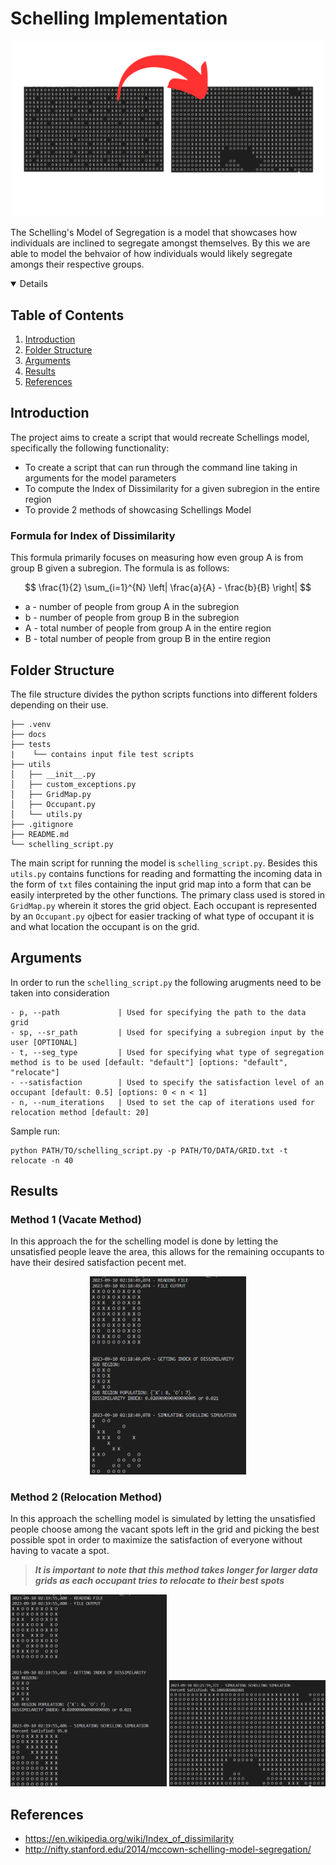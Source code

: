 # Schelling Implementation

<p align="center">
<img width="500" src="docs/Title Cover.png"> 
</p>

The Schelling's Model of Segregation is a model that showcases how individuals are inclined to segregate amongst themselves. By this we are able to model the behvaior of how individuals would likely segregate amongs their respective groups.

<details open="open">
  <h2>Table of Contents</h2>
	  <ol>
	    <li>
		    <a href="#intro">Introduction</a>
	    </li>
	    <li><a href="#fs">Folder Structure</a></li>
		<li><a href="#ag">Arguments</a></li>
		<li><a href="#rs">Results</a></li>
        <li><a href="#ref">References</a></li>
	</ol>
</details>

<h2 id="intro">Introduction</h2>
The project aims to create a script that would recreate Schellings model, specifically the following functionality:

- To create a script that can run through the command line taking in arguments for the model parameters
- To compute the Index of Dissimilarity for a given subregion in the entire region
- To provide 2 methods of showcasing Schellings Model


### Formula for Index of Dissimilarity

This formula primarily focuses on measuring how even group A is from group B given a subregion. The formula is as follows:

$$
\frac{1}{2} \sum_{i=1}^{N} \left| \frac{a}{A} - \frac{b}{B} \right|
$$

 - a - number of people from group A in the subregion
 - b - number of people from group B in the subregion
 - A - total number of people from group A in the entire region
 - B - total number of people from group B in the entire region

<h2 id="fs">Folder Structure</h2>
The file structure divides the python scripts functions into different folders depending on their use.

    ├── .venv
    ├── docs
    ├── tests
    |    └── contains input file test scripts
    ├── utils
    │   ├── __init__.py
    │   ├── custom_exceptions.py
    │   ├── GridMap.py
    │   ├── Occupant.py
    │   └── utils.py
    ├── .gitignore
    ├── README.md
    └── schelling_script.py

The main script for running the model is `schelling_script.py`. Besides this `utils.py` contains functions for reading and formatting the incoming data in the form of `txt` files containing the input grid map into a form that can be easily interpreted by the other functions. The primary class used is stored in `GridMap.py` wherein it stores the grid object. Each occupant is represented by an `Occupant.py` ojbect for easier tracking of what type of occupant it is and what location the occupant is on the grid.

<h2 id="ag">Arguments</h2>

In order to run the `schelling_script.py` the following arugments need to be taken into consideration

    - p, --path             | Used for specifying the path to the data grid
    - sp, --sr_path         | Used for specifying a subregion input by the user [OPTIONAL]
    - t, --seg_type         | Used for specifying what type of segregation method is to be used [default: "default"] [options: "default", "relocate"]
    - --satisfaction        | Used to specify the satisfaction level of an occupant [default: 0.5] [options: 0 < n < 1]
    - n, --num_iterations   | Used to set the cap of iterations used for relocation method [default: 20]

Sample run:
    
    python PATH/TO/schelling_script.py -p PATH/TO/DATA/GRID.txt -t relocate -n 40

<h2 id="rs">Results</h2>

### Method 1 (Vacate Method)

In this approach the for the schelling model is done by letting the unsatisfied people leave the area, this allows for the remaining occupants to have their desired satisfaction pecent met.

<p align="center">
<img width="250" src="docs/simulation_results1.png"> 
</p>

### Method 2 (Relocation Method)

In this approach the schelling model is simulated by letting the unsatisfied people choose among the vacant spots left in the grid and picking the best possible spot in order to maximize the satisfaction of everyone without having to vacate a spot.

>***It is important to note that this method takes longer for larger data grids as each occupant tries to relocate to their best spots***

<p align="center">
<img width="250" src="docs/simulation_results2.png"> 
<img width="250" src="docs/simulation_results3.png"> 
</p>

<h2 id="ref">References</h2>

- https://en.wikipedia.org/wiki/Index_of_dissimilarity
- http://nifty.stanford.edu/2014/mccown-schelling-model-segregation/
